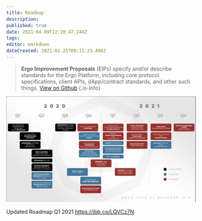 ```yaml
---
title: Roadmap
description: 
published: true
date: 2021-04-09T22:20:47.248Z
tags: 
editor: markdown
dateCreated: 2021-02-25T08:11:23.408Z
---
```


> **Ergo Improvement Proposals** (EIPs) specify and/or describe standards for the Ergo Platform, including core protocol specifications, client APIs, dApp/contract standards, and other such things. [View on Github](https://github.com/ergoplatform/eips)
{.is-info}



![18vin56vw_jmp3krenfxa_g.png](/18vin56vw_jmp3krenfxa_g.png)


Updated Roadmap Q1 2021 https://ibb.co/LQVCz7N
